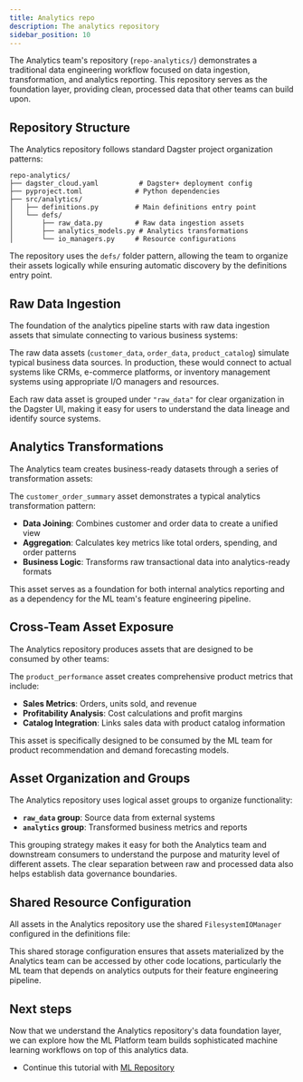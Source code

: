 ```yaml
---
title: Analytics repo
description: The analytics repository
sidebar_position: 10
---
```


The Analytics team's repository (`repo-analytics/`) demonstrates a traditional data engineering workflow focused on data ingestion, transformation, and analytics reporting. This repository serves as the foundation layer, providing clean, processed data that other teams can build upon.

## Repository Structure

The Analytics repository follows standard Dagster project organization patterns:

```
repo-analytics/
├── dagster_cloud.yaml          # Dagster+ deployment config
├── pyproject.toml             # Python dependencies
├── src/analytics/
│   ├── definitions.py         # Main definitions entry point
│   └── defs/
│       ├── raw_data.py        # Raw data ingestion assets
│       ├── analytics_models.py # Analytics transformations
│       └── io_managers.py     # Resource configurations
```

The repository uses the `defs/` folder pattern, allowing the team to organize their assets logically while ensuring automatic discovery by the definitions entry point.

## Raw Data Ingestion

The foundation of the analytics pipeline starts with raw data ingestion assets that simulate connecting to various business systems:

<CodeExample
  path="docs_projects/project_multi_repo/repo-analytics/src/analytics/defs/raw_data.py"
  language="python"
  startAfter="start_customer_data_asset"
  endBefore="end_customer_data_asset"
  title="raw_data.py - Customer Data Asset"
/>

The raw data assets (`customer_data`, `order_data`, `product_catalog`) simulate typical business data sources. In production, these would connect to actual systems like CRMs, e-commerce platforms, or inventory management systems using appropriate I/O managers and resources.

Each raw data asset is grouped under `"raw_data"` for clear organization in the Dagster UI, making it easy for users to understand the data lineage and identify source systems.

## Analytics Transformations

The Analytics team creates business-ready datasets through a series of transformation assets:

<CodeExample
  path="docs_projects/project_multi_repo/repo-analytics/src/analytics/defs/analytics_models.py"
  language="python"
  startAfter="start_customer_order_summary"
  endBefore="end_customer_order_summary"
  title="analytics_models.py - Customer Order Summary"
/>

The `customer_order_summary` asset demonstrates a typical analytics transformation pattern:

- **Data Joining**: Combines customer and order data to create a unified view
- **Aggregation**: Calculates key metrics like total orders, spending, and order patterns
- **Business Logic**: Transforms raw transactional data into analytics-ready formats

This asset serves as a foundation for both internal analytics reporting and as a dependency for the ML team's feature engineering pipeline.

## Cross-Team Asset Exposure

The Analytics repository produces assets that are designed to be consumed by other teams:

<CodeExample
  path="docs_projects/project_multi_repo/repo-analytics/src/analytics/defs/analytics_models.py"
  language="python"
  startAfter="start_product_performance"
  endBefore="end_product_performance"
  title="analytics_models.py - Product Performance Asset"
/>

The `product_performance` asset creates comprehensive product metrics that include:

- **Sales Metrics**: Orders, units sold, and revenue
- **Profitability Analysis**: Cost calculations and profit margins
- **Catalog Integration**: Links sales data with product catalog information

This asset is specifically designed to be consumed by the ML team for product recommendation and demand forecasting models.

## Asset Organization and Groups

The Analytics repository uses logical asset groups to organize functionality:

- **`raw_data` group**: Source data from external systems
- **`analytics` group**: Transformed business metrics and reports

This grouping strategy makes it easy for both the Analytics team and downstream consumers to understand the purpose and maturity level of different assets. The clear separation between raw and processed data also helps establish data governance boundaries.

## Shared Resource Configuration

All assets in the Analytics repository use the shared `FilesystemIOManager` configured in the definitions file:

<CodeExample
  path="docs_projects/project_multi_repo/repo-analytics/src/analytics/definitions.py"
  language="python"
  startAfter="start_shared_io_manager"
  endBefore="end_shared_io_manager"
  title="definitions.py - Shared I/O Manager"
/>

This shared storage configuration ensures that assets materialized by the Analytics team can be accessed by other code locations, particularly the ML team that depends on analytics outputs for their feature engineering pipeline.

## Next steps

Now that we understand the Analytics repository's data foundation layer, we can explore how the ML Platform team builds sophisticated machine learning workflows on top of this analytics data.

- Continue this tutorial with [ML Repository](/examples/full-pipelines/multi-repo/ml-repository)

